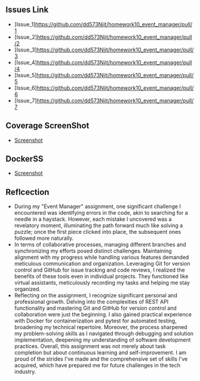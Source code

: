 ## Issues Link

- [Issue_1]https://github.com/dd573Njit/homework10_event_manager/pull/1
- [Issue_2]https://github.com/dd573Njit/homework10_event_manager/pull/2
- [Issue_3]https://github.com/dd573Njit/homework10_event_manager/pull/3
- [Issue_4]https://github.com/dd573Njit/homework10_event_manager/pull/4
- [Issue_5]https://github.com/dd573Njit/homework10_event_manager/pull/5
- [Issue_6]https://github.com/dd573Njit/homework10_event_manager/pull/6
- [Issue_7]https://github.com/dd573Njit/homework10_event_manager/pull/7

## Coverage ScreenShot
- [Screenshot](SS/CoverageSS.png)

## DockerSS
- [Screenshot](SS/DockerSS.png)

## Reflcection
- During my "Event Manager" assignment, one significant challenge I encountered was identifying errors in the code, akin to searching for a needle in a haystack. However, each mistake I uncovered was a revelatory moment, illuminating the path forward much like solving a puzzle; once the first piece clicked into place, the subsequent ones followed more naturally.
- In terms of collaborative processes, managing different branches and synchronizing my efforts posed distinct challenges. Maintaining alignment with my progress while handling various features demanded meticulous communication and organization. Leveraging Git for version control and GitHub for issue tracking and code reviews, I realized the benefits of these tools even in individual projects. They functioned like virtual assistants, meticulously recording my tasks and helping me stay organized.
- Reflecting on the assignment, I recognize significant personal and professional growth. Delving into the complexities of REST API functionality and mastering Git and GitHub for version control and collaboration were just the beginning. I also gained practical experience with Docker for containerization and pytest for automated testing, broadening my technical repertoire. Moreover, the process sharpened my problem-solving skills as I navigated through debugging and solution implementation, deepening my understanding of software development practices.
Overall, this assignment was not merely about task completion but about continuous learning and self-improvement. I am proud of the strides I've made and the comprehensive set of skills I've acquired, which have prepared me for future challenges in the tech industry.
